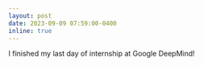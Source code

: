 ```yaml
---
layout: post
date: 2023-09-09 07:59:00-0400
inline: true
---
```


I finished my last day of internship at Google DeepMind!